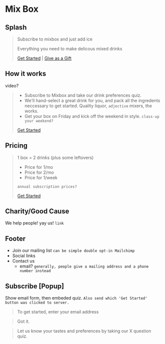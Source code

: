 Mix Box
=======

Splash
-------

> Subscribe to mixbox and just add ice
>
> Everything you need to make delicous mixed drinks
>
> [Get Started](#subscribe)   |   [Give as a Gift](#)


How it works
------------

video?

> - Subscribe to Mixbox and take our drink preferences quiz.
> - We'll hand-select a great drink for you, and pack all the ingredents neccessary to get started. Quality liquor, `adjective` mixers, the works.
> - Get your box on Friday and kick off the weekend in style. `class-up your weekend?`
> 
> [Get Started](#subscribe)

Pricing
-------

> 1 box = 2 drinks (plus some leftovers)
>  - Price for 1/mo
>  - Price for 2/mo
>  - Price for 1/week
> 
> `annual subscription prices?`
>
> [Get Started](#subscribe)

Charity/Good Cause
-------------------

We help people! yay us! `link`

Footer
------

- Join our mailing list `can be simple double opt-in Mailchimp`
- Social links
- Contact us
  - email? `generally, people give a mailing address and a phone number instead`


Subscribe [Popup]
-----------------

Show email form, then embeded quiz. `Also send which 'Get Started' button was clicked to server.`

> To get started, enter your email address

> Got it.

> Let us know your tastes and preferences by taking our X question quiz.